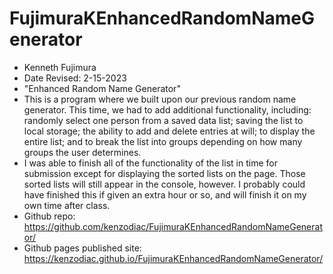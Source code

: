 # FujimuraKEnhancedRandomNameGenerator

- Kenneth Fujimura
- Date Revised: 2-15-2023
- "Enhanced Random Name Generator"
- This is a program where we built upon our previous random name generator. This time, we had to add additional functionality, including: randomly select one person from a saved data list; saving the list to local storage; the ability to add and delete entries at will; to display the entire list; and to break the list into groups depending on how many groups the user determines.
- I was able to finish all of the functionality of the list in time for submission except for displaying the sorted lists on the page. Those sorted lists will still appear in the console, however. I probably could have finished this if given an extra hour or so, and will finish it on my own time after class.
- Github repo: https://github.com/kenzodiac/FujimuraKEnhancedRandomNameGenerator/
- Github pages published site: https://kenzodiac.github.io/FujimuraKEnhancedRandomNameGenerator/
